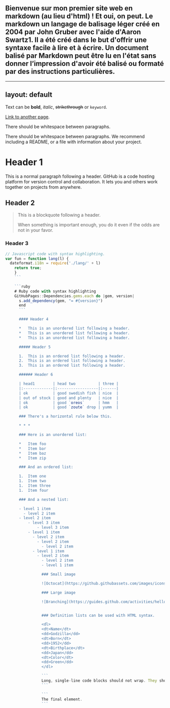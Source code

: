## Bienvenue sur mon premier site web en markdown (au lieu d'html) ! Et oui, on peut. Le markdown un langage de balisage léger créé en 2004 par John Gruber avec l'aide d'Aaron Swartz1. Il a été créé dans le but d'offrir une syntaxe facile à lire et à écrire. Un document balisé par Markdown peut être lu en l'état sans donner l’impression d'avoir été balisé ou formaté par des instructions particulières.

---
layout: default
---

Text can be **bold**, _italic_, ~~strikethrough~~ or `keyword`.

[Link to another page](./another-page.html).

There should be whitespace between paragraphs.

There should be whitespace between paragraphs. We recommend including a README, or a file with information about your project.

# Header 1

This is a normal paragraph following a header. GitHub is a code hosting platform for version control and collaboration. It lets you and others work together on projects from anywhere.

## Header 2

> This is a blockquote following a header.
>
> When something is important enough, you do it even if the odds are not in your favor.

### Header 3

```js
// Javascript code with syntax highlighting.
var fun = function lang(l) {
  dateformat.i18n = require('./lang/' + l)
    return true;
    }
    ```

    ```ruby
    # Ruby code with syntax highlighting
    GitHubPages::Dependencies.gems.each do |gem, version|
      s.add_dependency(gem, "= #{version}")
      end
      ```

      #### Header 4

      *   This is an unordered list following a header.
      *   This is an unordered list following a header.
      *   This is an unordered list following a header.

      ##### Header 5

      1.  This is an ordered list following a header.
      2.  This is an ordered list following a header.
      3.  This is an ordered list following a header.

      ###### Header 6

      | head1        | head two          | three |
      |:-------------|:------------------|:------|
      | ok           | good swedish fish | nice  |
      | out of stock | good and plenty   | nice  |
      | ok           | good `oreos`      | hmm   |
      | ok           | good `zoute` drop | yumm  |

      ### There's a horizontal rule below this.

      * * *

      ### Here is an unordered list:

      *   Item foo
      *   Item bar
      *   Item baz
      *   Item zip

      ### And an ordered list:

      1.  Item one
      1.  Item two
      1.  Item three
      1.  Item four

      ### And a nested list:

      - level 1 item
        - level 2 item
	  - level 2 item
	      - level 3 item
	          - level 3 item
		  - level 1 item
		    - level 2 item
		      - level 2 item
		        - level 2 item
			- level 1 item
			  - level 2 item
			    - level 2 item
			    - level 1 item

			    ### Small image

			    ![Octocat](https://github.githubassets.com/images/icons/emoji/octocat.png)

			    ### Large image

			    ![Branching](https://guides.github.com/activities/hello-world/branching.png)


			    ### Definition lists can be used with HTML syntax.

			    <dl>
			    <dt>Name</dt>
			    <dd>Godzilla</dd>
			    <dt>Born</dt>
			    <dd>1952</dd>
			    <dt>Birthplace</dt>
			    <dd>Japan</dd>
			    <dt>Color</dt>
			    <dd>Green</dd>
			    </dl>

			    ```
			    Long, single-line code blocks should not wrap. They should horizontally scroll if they are too long. This line should be long enough to demonstrate this.
			    ```

			    ```
			    The final element.
			    ```
